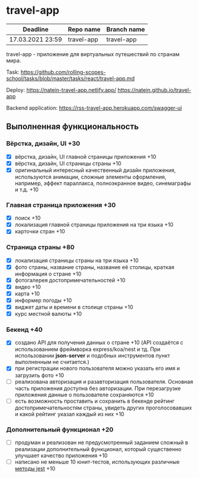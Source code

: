 # travel-app

| Deadline         | Repo name  | Branch name |
| ---------------- | ---------- | ----------- |
| 17.03.2021 23:59 | travel-app | travel-app  |

travel-app - приложение для виртуальных путешествий по странам мира. 

Task: https://github.com/rolling-scopes-school/tasks/blob/master/tasks/react/travel-app.md

Deploy: https://natein-travel-app.netlify.app/
        https://natein.github.io/travel-app
        
Backend application: https://rss-travel-app.herokuapp.com/swagger-ui

## Выполненная функциональность

### Вёрстка, дизайн, UI +30
- [x] вёрстка, дизайн, UI главной страницы приложения +10
- [x] вёрстка, дизайн, UI страницы страны +10
- [x] оригинальный интересный качественный дизайн приложения, используются анимации, сложные элементы оформления, например, эффект параллакса, полноэкранное видео, синемаграфы и т.д. +10

### Главная страница приложения +30
- [x] поиск +10
- [x] локализация главной страницы приложения на три языка +10
- [x] карточки стран +10

### Страница страны +80
- [x] локализация страницы страны на три языка +10
- [x] фото страны, название страны, название её столицы, краткая информация о стране +10
- [x] фотогалерея достопримечательностей +10
- [x] видео +10
- [x] карта +10
- [x] информер погоды +10
- [x] виджет даты и времени в столице страны +10
- [x] курс местной валюты +10

### Бекенд +40

- [x] создано API для получения данных о стране +10 (API создаётся с использованием фреймворка express/koa/nest и тд. При использовании **json-server** и подобных инструментов пункт выполненным не считается.)  
- [x] при регистрации нового пользователя можно указать его имя и загрузить фото +10
- [ ] реализована авторизация и разавторизация пользователя. Основная часть приложения доступна без авторизации. При перезагрузке приложения данные о пользователе сохраняются +10
- [ ] есть возможность проставить и сохранить в бекенде рейтинг достопримечательностям страны, увидеть других проголосовавших и какой рейтинг указал каждый из них +10 

### Дополнительный функционал +20

- [ ] продуман и реализован не предусмотренный заданием сложный в реализации дополнительный функционал, который существенно улучшает качество приложения +10
- [ ] написано не меньше 10 юнит-тестов, использующих различные [методы jest](https://jestjs.io/docs/ru/expect) +10
